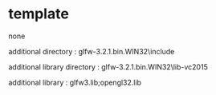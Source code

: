 # template
none

additional directory : glfw-3.2.1.bin.WIN32\include

additional library directory : glfw-3.2.1.bin.WIN32\lib-vc2015

additional library : glfw3.lib;opengl32.lib
